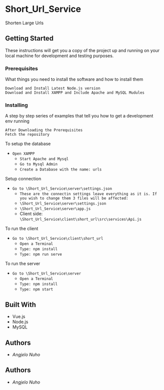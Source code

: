 # Short_Url_Service
 Shorten Large Urls

## Getting Started
These instructions will get you a copy of the project up and running on your local machine for development and testing purposes.

### Prerequisites
What things you need to install the software and how to install them

`Download and Install Latest Node.js version`  
`Download and Install XAMPP and Include Apache and MySQL Mudules`

### Installing
A step by step series of examples that tell you how to get a development env running

`After Downloading the Prerequisites`  
`Fetch the repository`   

To setup the database
* `Open XAMPP`
  * `Start Apache and Mysql`
  * `Go to Mysql Admin`
  * `Create a Database with the name: urls`  
  
Setup connection
* `Go to \Short_Url_Service\server\settings.json`
  * `These are the connectin settings leave everything as it is. If you wish to change them 3 files will be affected:`
  * `\Short_Url_Service\server\settings.json`
  * `\Short_Url_Service\server\app.js`
  * Client side: `\Short_Url_Service\client\short_url\src\services\Api.js`
  
  
To run the client
* `Go to \Short_Url_Service\client\short_url`
  * `Open a Terminal`
  * `Type: npm install`
  * `Type: npm run serve`

To run the server
* `Go to \Short_Url_Service\server`
  * `Open a Terminal`
  * `Type: npm install`
  * `Type: npm start`  

  
## Built With

* Vue.js
* Node.js
* MySQL

## Authors
* *Angjelo Nuho*


## Authors
* *Angjelo Nuho*
